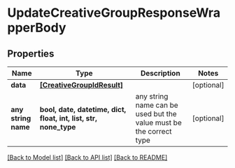 # UpdateCreativeGroupResponseWrapperBody


## Properties
Name | Type | Description | Notes
------------ | ------------- | ------------- | -------------
**data** | [**[CreativeGroupIdResult]**](CreativeGroupIdResult.md) |  | [optional] 
**any string name** | **bool, date, datetime, dict, float, int, list, str, none_type** | any string name can be used but the value must be the correct type | [optional]

[[Back to Model list]](../README.md#documentation-for-models) [[Back to API list]](../README.md#documentation-for-api-endpoints) [[Back to README]](../README.md)


